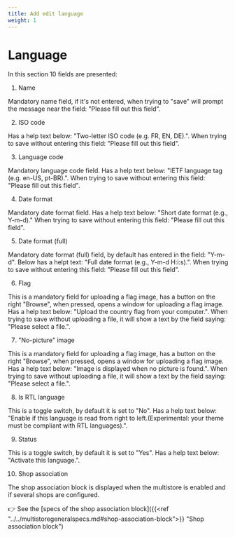```yaml
---
title: Add edit language
weight: 1
---
```


# Language

In this section 10 fields are presented:

1) Name

Mandatory name field, if it's not entered, when trying to "save" will prompt the message near the field: "Please fill out this field".

2) ISO code

Has a help text below: "Two-letter ISO code (e.g. FR, EN, DE).". When trying to save without entering this field: "Please fill out this field".

3) Language code

Mandatory language code field. Has a help text below: "IETF language tag (e.g. en-US, pt-BR).". When trying to save without entering this field: "Please fill out this field".

4) Date format

Mandatory date format field. Has a help text below: "Short date format (e.g., Y-m-d)." When trying to save without entering this field: "Please fill out this field".

5) Date format (full)

Mandatory date format (full) field, by default has entered in the field: "Y-m-d". Below has a helpt text: "Full date format (e.g., Y-m-d H:i:s).". When trying to save without entering this field: "Please fill out this field".

6) Flag

This is a mandatory field for uploading a flag image, has a button on the right "Browse", when pressed, opens a window for uploading a flag image. Has a help text below: "Upload the country flag from your computer.". When trying to save without uploading a file, it will show a text by the field saying: "Please select a file.".

7) "No-picture" image 

This is a mandatory field for uploading a flag image, has a button on the right "Browse", when pressed, opens a window for uploading a flag image. Has a help text below: "Image is displayed when no picture is found.". When trying to save without uploading a file, it will show a text by the field saying: "Please select a file.".

8) Is RTL language 

This is a toggle switch, by default it is set to "No". Has a help text below: "Enable if this language is read from right to left.(Experimental: your theme must be compliant with RTL languages).".

9) Status

This is a toggle switch, by default it is set to "Yes". Has a help text below: "Activate this language.".

10) Shop association

The shop association block is displayed when the multistore is enabled and if several shops are configured.

👉 See the [specs of the shop association block]({{<ref "../../multistoregeneralspecs.md#shop-association-block">}} "Shop association block") 
